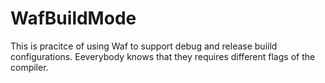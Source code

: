 # WafBuildMode

This is pracitce of using Waf to support debug and release buiild configurations.
Eeverybody knows that they requires different flags of the compiler.
